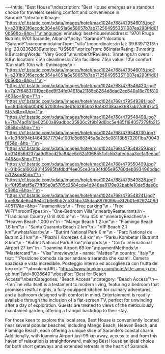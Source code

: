 ---\ntitle: "Best House"\ndescription: "Best House emerges as a standout choice for travelers seeking comfort and convenience in Sarandë."\nfeaturedImage: "https://cf.bstatic.com/xdata/images/hotel/max1024x768/479546015.jpg?k=a281b93f6eccdc364e4051a6e58057b7ab7125649553511087ea293f4d010b56&o=&hp=1"\nlanguage: en\nslug: best-house\naddress: "9701 Rruga Butrinti, 9701 Sarandë, Albania"\ncity: "Sarandë"\nlocation: "Sarandë"\naccommodationType: "villa"\ncoordinates:\n  lat: 39.83971213\n  lng: 20.02362639\nprice: "US$86"\npriceFrom: 86\nstarRating: 3\nrating: 8.8\nratingWords: "Very Good"\nnumberOfReviews: 1\nratings:\n  overall: 8.8\n  location: 7.5\n  cleanliness: 7.5\n  facilities: 7.5\n  value: 10\n  comfort: 10\n  staff: 10\n  wifi: 0\nimages:\n  - "https://cf.bstatic.com/xdata/images/hotel/max1024x768/479546015.jpg?k=a281b93f6eccdc364e4051a6e58057b7ab7125649553511087ea293f4d010b56&o=&hp=1"\n  - "https://cf.bstatic.com/xdata/images/hotel/max1024x768/479546420.jpg?k=7a17f64837019ec8ed9f34fe04918a21185c8264d8dad2ec640a18c79f810460&o=&hp=1"\n  - "https://cf.bstatic.com/xdata/images/hotel/max1024x768/479549381.jpg?k=c8d5b9bb004955203b1ed3eb1c6285bb28a183138aae3687ab27d887bf58f57d&o=&hp=1"\n  - "https://cf.bstatic.com/xdata/images/hotel/max1024x768/479548498.jpg?k=7fa74ad1b1be02500a89adbbc35936c2f9b19d0bc5e485f184057279fb215385&o=&hp=1"\n  - "https://cf.bstatic.com/xdata/images/hotel/max1024x768/479548730.jpg?k=1e3ff8f94b14643877794e1001c8d68345a3a2c5e08113b57320f1ba70043f65&o=&hp=1"\n  - "https://cf.bstatic.com/xdata/images/hotel/max1024x768/479549259.jpg?k=014656d237aa9d9bcd25a84ae6c62a1068551bfc5b3afecbaa3ce1a3eeacf445&o=&hp=1"\n  - "https://cf.bstatic.com/xdata/images/hotel/max1024x768/479550409.jpg?k=01b6ca160393145995fafdbdf4ee05ce34a84fd05e95780deb893496bdaca7f2&o=&hp=1"\n  - "https://cf.bstatic.com/xdata/images/hotel/max1024x768/479549826.jpg?k=f0f95afef5e77ff85e0a5705c2584cda4d948ea8179e02babfe10de5dae8cc68&o=&hp=1"\n  - "https://cf.bstatic.com/xdata/images/hotel/max1024x768/479548241.jpg?k=e58c4e6c48e4c2b6e8bb2cb3f5bc745daa8976096ac8f2b01e6292409d405117&o=&hp=1"\namenities:\n  - "Free parking"\n  - "Free WiFi"\nroomTypes:\n  - "One-Bedroom Villa"\nnearbyRestaurants:\n  - "Traditional Country Grill 400 m"\n  - "Aliu 450 m"\nnearbyBeaches:\n  - "Heaven Beach 1,000 m"\n  - "Mango Beach 1.2 km"\n  - "Flamingo Beach 1.6 km"\n  - "Santa Quaranta Beach 2 km"\n  - "VIP Beach 2.1 km"\nwhatsNearby:\n  - "Butrint National Park 0 m"\n  - "Parc National de Butrint 2.1 km"\n  - "Plazhi I Krorezes 4.8 km"\n  - "Parku Kombetar I Butrintit 8 km"\n  - "Butrint National Park 9 km"\nairports:\n  - "Corfu International Airport 27 km"\n  - "Ioannina Airport 69 km"\npaymentMethods:\n  - "Mastercard"\n  - "Visa"\nreviews:\n  - name: "Matteo"\n    country: "Italy"\n    text: "“Posizione comoda sia per andare a saranda che ksamil.
Camera spaziosa e vista incredibile.
Posteggio interno ed accoglienza con frutta del loro orto.”"\nbookingURL: "https://www.booking.com/hotel/al/e-amp-g.en-gb.html?aid=8035640"\nbestFor: "Best for Beach Access"\nbestCategories: "Beach Access"\ncategory: "Beach Access"\n---\n\nThe villa itself is a testament to modern living, featuring a bedroom that promises restful nights, a fully equipped kitchen for culinary adventures, and a bathroom designed with comfort in mind. Entertainment is readily available through the inclusion of a flat-screen TV, perfect for unwinding after a day of exploration. Guests are treated to views of the meticulously maintained garden, offering a tranquil backdrop to their stay.

For those keen to explore the local area, Best House is conveniently located near several popular beaches, including Mango Beach, Heaven Beach, and Flamingo Beach, each offering a unique slice of Sarandë's coastal charm. Additionally, with Ioannina Airport just 99 km away, access to and from this haven of relaxation is straightforward, making Best House an ideal choice for both short getaways and extended retreats in the heart of Sarandë.